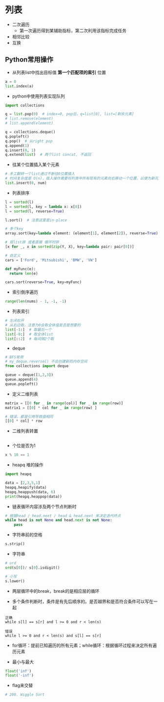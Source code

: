 # 列表

- 二次遍历
  - 第一次遍历得到某辅助指标，第二次利用该指标完成任务
- 相邻比较
- 互换


## Python常用操作

- 从列表list中找出目标值 **第一个匹配项的索引** 位置
```python
a = 0
list.index(a)
```

- python中使用列表实现队列

```python
import collections

q = list.pop(0)  # index=0, pop后，q=list[0], list=[剩余元素]
# list.remove(element)
# list.append(element)

q = collections.deque()
q.popleft()
q.pop()  # 从right pop
q.append(1)
q.insert(0, 1)
q.extend(list)  # 两个list concat, 不返回
```

- 往某个位置插入某个元素
```python
# 手工翻转一个list通过不断往0位置插入
# 时间复杂度是 O(n)，插入操作需要将列表中所有现有的元素向右移动一个位置，以便为新元素腾出空间
list.insert(0, num)
```

- 列表排序
```python
l = sorted(l)
l = sorted(l, key = lambda x: x[0])
l = sorted(l, reverse=True)

l.sort()  # 注意这里是in-place

# 多个key
array.sort(key=lambda element: (element[1], element[2]), reverse=True) # 多个sorting key

# 双list排 或者直接 循环时排
[x for _, x in sorted(zip(Y, X), key=lambda pair: pair[0])]

# 自定义
cars = ['Ford', 'Mitsubishi', 'BMW', 'VW']

def myFunc(e):
  return len(e)

cars.sort(reverse=True, key=myFunc)
```

- 索引倒序遍历
```python
range(len(nums) - 1, -1, -1)
```

- 列表索引
```python
# 左闭右开
# 从右边取，注意为0会取全体值是否是想要的
list[-1:]  # 取最后一个
list[-0:]  # 取全体list
list[::2]  # 每间隔2个取
```

- deque
```python
# BFS常用
# my_deque.reverse() 不会创建新的内存空间
from collections import deque

queue = deque([1,2,3])
queue.append(4)
queue.popleft()
```

- 定义二维列表
```python
matrix = [[0 for _ in range(col)] for _ in range(row)]
matrix1 = [[0] * col for _ in range(row) ]

# 错误，都是引用导致值相同
[[0] * col] * row
```

- 二维列表转置
```python

```


- 个位是否为1
```python
x % 10 == 1
```

- heapq 堆的操作
```python
import heapq

data = [2,3,5,1]
heapq.heapify(data)
heapq.heappush(data, 6)
print(heapq.heappop(data))
```

- 链表循环内容涉及两个节点判断时
```python
# 根据head / head.next / head & head.next 来决定迭代终点
while head is not None and head.next is not None:
    pass
```

- 字符串前的空格
```python
s.strip()
```

- 字符串
```python
# ord
ord(s[0])/ s[0].isdigit()

# 小写
s.lower()
```

- 两层循环中的break，break的是相应层的循环


- 多个条件判断时，条件是有先后顺序的。是否越界和是否符合条件可以写在一起
```
正确
while s[l] == s[r] and l >= 0 and r < len(s)

错误
while l >= 0 and r < len(s) and s[l] == s[r]
```

- for循环：提前已知遍历的所有元素；while循环：根据循环过程来决定所有遍历元素

- 最小与最大

```python
float('inf')
float('-inf')
```

- flag来交替
```python
# 280. Wiggle Sort

```
